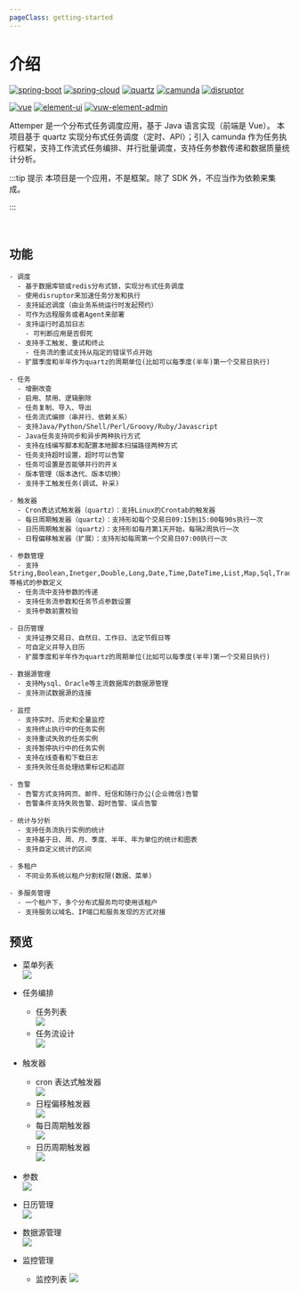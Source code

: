 ```yaml
---
pageClass: getting-started
---
```


# 介绍

[![spring-boot](https://img.shields.io/badge/spring--boot-2.1.5.RELEASE-brightgreen.svg)](https://github.com/spring-projects/spring-boot/releases/tag/v2.1.5.RELEASE)
[![spring-cloud](https://img.shields.io/badge/spring--cloud-Greenwich.SR1-brightgreen.svg)](https://github.com/spring-projects/spring-cloud/wiki/Spring-Cloud-Greenwich-Release-Notes)
[![quartz](https://img.shields.io/badge/quartz-2.3.1+-brightgreen.svg)](https://github.com/quartz-scheduler/quartz/releases/tag/quartz-2.3.1)
[![camunda](https://img.shields.io/badge/camunda-7.11.0-brightgreen.svg)](https://github.com/camunda/camunda-bpm-platform/releases/tag/7.11.0)
[![disruptor](https://img.shields.io/badge/disruptor-3.4.2-brightgreen.svg)](https://github.com/LMAX-Exchange/disruptor/releases/tag/3.4.2)

[![vue](https://img.shields.io/badge/vue-2.6.10-brightgreen.svg)](https://github.com/vuejs/vue)
[![element-ui](https://img.shields.io/badge/element--ui-2.9.1-brightgreen.svg)](https://github.com/ElemeFE/element)
[![vuw-element-admin](https://img.shields.io/badge/vue--element--admin-4.2.1-brightgreen.svg)](https://github.com/PanJiaChen/vue-element-admin/releases/tag/4.2.1)

<!--
[![Build Status](https://travis-ci.org/PanJiaChen/vue-element-admin.svg?branch=master)](https://travis-ci.org/PanJiaChen/vue-element-admin)
[![license](https://img.shields.io/github/license/mashape/apistatus.svg)](https://github.com/PanJiaChen/vue-element-admin/blob/master/LICENSE)
[![GitHub release](https://img.shields.io/github/release/PanJiaChen/vue-element-admin.svg)](https://github.com/PanJiaChen/vue-element-admin/releases)
[![donate](https://img.shields.io/badge/%24-donate-ff69b4.svg)](https://panjiachen.gitee.io/vue-element-admin-site/zh/donate)
[![GitHub stars](https://img.shields.io/github/stars/PanJiaChen/vue-element-admin.svg?style=social&label=Stars)](https://github.com/PanJiaChen/vue-element-admin)
-->

Attemper 是一个分布式任务调度应用，基于 Java 语言实现（前端是 Vue）。
本项目基于 quartz 实现分布式任务调度（定时、API）；引入 camunda 作为任务执行框架，支持工作流式任务编排、并行批量调度，支持任务参数传递和数据质量统计分析。

:::tip 提示
本项目是一个应用，不是框架。除了 SDK 外，不应当作为依赖来集成。

:::

<!--
- 集成方案: [vue-element-admin](https://github.com/PanJiaChen/vue-element-admin)
- 基础模板: [vue-admin-template](https://github.com/PanJiaChen/vue-admin-template)
- 桌面终端: [electron-vue-admin](https://github.com/PanJiaChen/electron-vue-admin)
- Typescript 版: [vue-typescript-admin-template](https://github.com/Armour/vue-typescript-admin-template) (鸣谢: [@Armour](https://github.com/Armour))
-->

<br/>

## 功能

```
- 调度
  - 基于数据库锁或redis分布式锁，实现分布式任务调度
  - 使用disruptor来加速任务分发和执行
  - 支持延迟调度（由业务系统运行时发起预约）
  - 可作为远程服务或者Agent来部署
  - 支持运行时追加日志
    - 可判断应用是否假死
  - 支持手工触发、重试和终止
    - 任务流的重试支持从指定的错误节点开始
  - 扩展季度和半年作为quartz的周期单位(比如可以每季度(半年)第一个交易日执行)

- 任务
  - 增删改查
  - 启用、禁用、逻辑删除
  - 任务复制、导入、导出
  - 任务流式编排（串并行、依赖关系）
  - 支持Java/Python/Shell/Perl/Groovy/Ruby/Javascript
  - Java任务支持同步和异步两种执行方式
  - 支持在线编写脚本和配置本地脚本扫描路径两种方式
  - 任务支持超时设置，超时可以告警
  - 任务可设置是否能够并行的开关
  - 版本管理（版本迭代、版本切换）
  - 支持手工触发任务(调试、补采)

- 触发器
  - Cron表达式触发器（quartz）：支持Linux的Crontab的触发器
  - 每日周期触发器（quartz）：支持形如每个交易日09:15到15:00每90s执行一次
  - 日历周期触发器（quartz）：支持形如每月第1天开始，每隔2周执行一次
  - 日程偏移触发器（扩展）：支持形如每周第一个交易日07:00执行一次

- 参数管理
  - 支持String,Boolean,Inetger,Double,Long,Date,Time,DateTime,List,Map,Sql,TradeDate等格式的参数定义
  - 任务流中支持参数的传递
  - 支持任务流参数和任务节点参数设置
  - 支持参数前置校验

- 日历管理
  - 支持证券交易日、自然日、工作日、法定节假日等
  - 可自定义并导入日历
  - 扩展季度和半年作为quartz的周期单位(比如可以每季度(半年)第一个交易日执行)

- 数据源管理
  - 支持Mysql、Oracle等主流数据库的数据源管理
  - 支持测试数据源的连接

- 监控
  - 支持实时、历史和全量监控
  - 支持终止执行中的任务实例
  - 支持重试失败的任务实例
  - 支持暂停执行中的任务实例
  - 支持在线查看和下载日志
  - 支持失败任务处理结果标记和追踪

- 告警
  - 告警方式支持网页、邮件、短信和随行办公(企业微信)告警
  - 告警条件支持失败告警、超时告警、误点告警

- 统计与分析
  - 支持任务流执行实例的统计
  - 支持基于日、周、月、季度、半年、年为单位的统计和图表
  - 支持自定义统计的区间

- 多租户
  - 不同业务系统以租户分割权限(数据、菜单)

- 多服务管理
  - 一个租户下，多个分布式服务均可使用该租户
  - 支持服务以域名、IP端口和服务发现的方式对接
```

## 预览

- 菜单列表<br>
  ![](./assets/menu.png)

- 任务编排<br>

  - 任务列表<br>
    ![](./assets/job.png)
  - 任务流设计<br>
    ![](./assets/flow.png)

- 触发器<br>

  - cron 表达式触发器<br>
    ![](./assets/trigger-cron.png)
  - 日程偏移触发器<br>
    ![](./assets/trigger-calendar_offset.png)
  - 每日周期触发器<br>
    ![](./assets/trigger-daily_time_interval.png)
  - 日历周期触发器<br>
    ![](./assets/trigger-calendar_interval.png)

- 参数<br>
  ![](./assets/arg.png)
- 日历管理<br>
  ![](./assets/calendar.png)

- 数据源管理<br>
  ![](./assets/datasource.png)

- 监控管理<br>
  - 监控列表
    ![](./assets/monitor.png)
